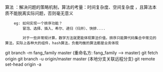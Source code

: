 
 算法 ：解决问题的策略机制，算法的考量：时间复杂度、空间复杂度  ，且算法本质不能脱离实际问题，否则毫无意义
        
        
        eg: 如何实现一个排序功能？ 
            冒泡、选择、插入、希尔、递归（归并）、快排....
            
            对于一些非常规计算，数学方法就更能体现算法价值，排序只能算代码集合中常见的算法，实际上各种大的组件，hash算法，负载均衡的算法都是业务体现
       

git branch -m fang_family master   (重命名方: fang_family --> master)
git fetch origin
git branch -u origin/master master (本地分支关联远程分支)
git remote set-head origin -a